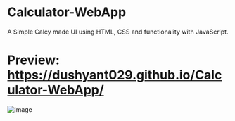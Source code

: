 # Calculator-WebApp
A Simple Calcy made UI using HTML, CSS and functionality with JavaScript.

# Preview: https://dushyant029.github.io/Calculator-WebApp/

![image](https://user-images.githubusercontent.com/55031190/132130063-ffd911b2-7604-42eb-ac6c-fde55c61ec15.png)

